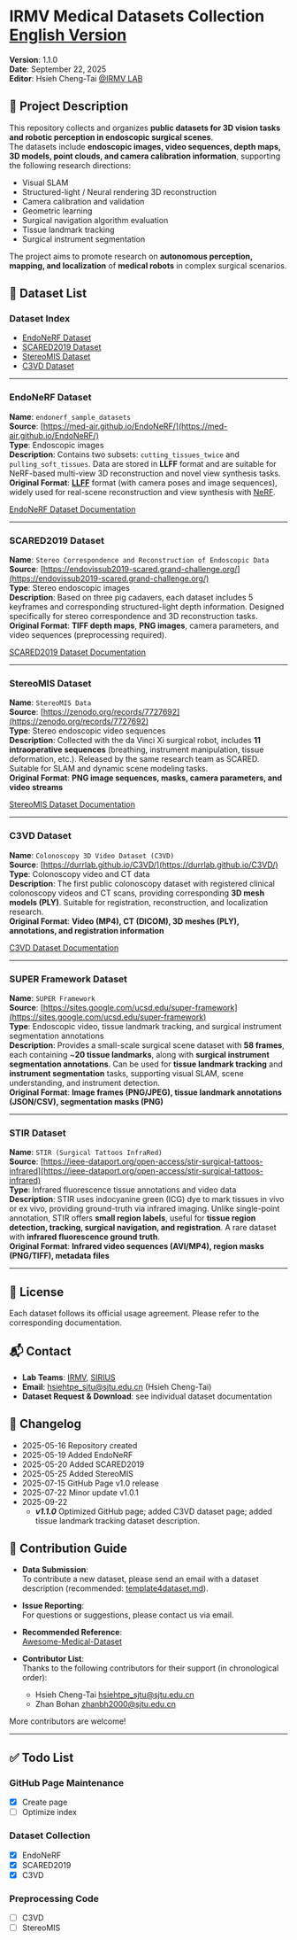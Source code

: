 # IRMV Medical Datasets Collection [English Version](./english_md/README.md)

**Version**: 1.1.0  
**Date**: September 22, 2025  
**Editor**: Hsieh Cheng-Tai [@IRMV LAB](https://irmv.sjtu.edu.cn/)

## 📖 Project Description

This repository collects and organizes **public datasets for 3D vision tasks and robotic perception in endoscopic surgical scenes**.  
The datasets include **endoscopic images, video sequences, depth maps, 3D models, point clouds, and camera calibration information**, supporting the following research directions:  

- Visual SLAM  
- Structured-light / Neural rendering 3D reconstruction  
- Camera calibration and validation  
- Geometric learning  
- Surgical navigation algorithm evaluation  
- Tissue landmark tracking  
- Surgical instrument segmentation  

The project aims to promote research on **autonomous perception, mapping, and localization** of **medical robots** in complex surgical scenarios.

## 📂 Dataset List

### Dataset Index
- [EndoNeRF Dataset](#endonerf-dataset)  
- [SCARED2019 Dataset](#scared2019-dataset)  
- [StereoMIS Dataset](#stereomis-dataset)  
- [C3VD Dataset](#c3vd-dataset)  

---

### EndoNeRF Dataset
**Name**: `endonerf_sample_datasets`  
**Source**: [https://med-air.github.io/EndoNeRF/](https://med-air.github.io/EndoNeRF/)  
**Type**: Endoscopic images  
**Description**: Contains two subsets: `cutting_tissues_twice` and `pulling_soft_tissues`. Data are stored in **LLFF** format and are suitable for NeRF-based multi-view 3D reconstruction and novel view synthesis tasks.  
**Original Format**: [**LLFF**](https://github.com/Fyusion/LLFF) format (with camera poses and image sequences), widely used for real-scene reconstruction and view synthesis with [NeRF](https://github.com/bmild/nerf).  

[EndoNeRF Dataset Documentation](./datasets_and_codes/endonerf)

---

### SCARED2019 Dataset
**Name**: `Stereo Correspondence and Reconstruction of Endoscopic Data`  
**Source**: [https://endovissub2019-scared.grand-challenge.org/](https://endovissub2019-scared.grand-challenge.org/)  
**Type**: Stereo endoscopic images  
**Description**: Based on three pig cadavers, each dataset includes 5 keyframes and corresponding structured-light depth information. Designed specifically for stereo correspondence and 3D reconstruction tasks.  
**Original Format**: **TIFF depth maps**, **PNG images**, camera parameters, and video sequences (preprocessing required).  

[SCARED2019 Dataset Documentation](./datasets_and_codes/scared)

---

### StereoMIS Dataset
**Name**: `StereoMIS Data`  
**Source**: [https://zenodo.org/records/7727692](https://zenodo.org/records/7727692)  
**Type**: Stereo endoscopic video sequences  
**Description**: Collected with the da Vinci Xi surgical robot, includes **11 intraoperative sequences** (breathing, instrument manipulation, tissue deformation, etc.). Released by the same research team as SCARED. Suitable for SLAM and dynamic scene modeling tasks.  
**Original Format**: **PNG image sequences, masks, camera parameters, and video streams**  

[StereoMIS Dataset Documentation](./datasets_and_codes/stereomis)

---

### C3VD Dataset
**Name**: `Colonoscopy 3D Video Dataset (C3VD)`  
**Source**: [https://durrlab.github.io/C3VD/](https://durrlab.github.io/C3VD/)  
**Type**: Colonoscopy video and CT data  
**Description**: The first public colonoscopy dataset with registered clinical colonoscopy videos and CT scans, providing corresponding **3D mesh models (PLY)**. Suitable for registration, reconstruction, and localization research.  
**Original Format**: **Video (MP4), CT (DICOM), 3D meshes (PLY), annotations, and registration information**  

[C3VD Dataset Documentation](./datasets_and_codes/c3vd)

---

### SUPER Framework Dataset
**Name**: `SUPER Framework`  
**Source**: [https://sites.google.com/ucsd.edu/super-framework](https://sites.google.com/ucsd.edu/super-framework)  
**Type**: Endoscopic video, tissue landmark tracking, and surgical instrument segmentation annotations  
**Description**: Provides a small-scale surgical scene dataset with **58 frames**, each containing ~**20 tissue landmarks**, along with **surgical instrument segmentation annotations**. Can be used for **tissue landmark tracking** and **instrument segmentation** tasks, supporting visual SLAM, scene understanding, and instrument detection.  
**Original Format**: **Image frames (PNG/JPEG), tissue landmark annotations (JSON/CSV), segmentation masks (PNG)**  

---

### STIR Dataset
**Name**: `STIR (Surgical Tattoos InfraRed)`  
**Source**: [https://ieee-dataport.org/open-access/stir-surgical-tattoos-infrared](https://ieee-dataport.org/open-access/stir-surgical-tattoos-infrared)  
**Type**: Infrared fluorescence tissue annotations and video data  
**Description**: STIR uses indocyanine green (ICG) dye to mark tissues in vivo or ex vivo, providing ground-truth via infrared imaging. Unlike single-point annotation, STIR offers **small region labels**, useful for **tissue region detection, tracking, surgical navigation, and registration**. A rare dataset with **infrared fluorescence ground truth**.  
**Original Format**: **Infrared video sequences (AVI/MP4), region masks (PNG/TIFF), metadata files**  

---

## 📜 License
Each dataset follows its official usage agreement. Please refer to the corresponding documentation.  

## 📬 Contact
- **Lab Teams**: [IRMV](https://irmv.sjtu.edu.cn/), [SIRIUS](https://banyutong.github.io/sirius_lab_website/)  
- **Email**: hsiehtpe_sjtu@sjtu.edu.cn (Hsieh Cheng-Tai)  
- **Dataset Request & Download**: see individual dataset documentation  

## 📝 Changelog
- 2025-05-16  Repository created  
- 2025-05-19  Added EndoNeRF  
- 2025-05-20  Added SCARED2019  
- 2025-05-25  Added StereoMIS  
- 2025-07-15  GitHub Page v1.0 release  
- 2025-07-22  Minor update v1.0.1  
- 2025-09-22  
  - ***v1.1.0*** Optimized GitHub page; added C3VD dataset page; added tissue landmark tracking dataset description.  

## 🤝 Contribution Guide
- **Data Submission**:  
  To contribute a new dataset, please send an email with a dataset description (recommended: [template4dataset.md](./datasets_and_codes/template4dataset.md)).  

- **Issue Reporting**:  
  For questions or suggestions, please contact us via email.  

- **Recommended Reference**:  
  [Awesome-Medical-Dataset](https://github.com/openmedlab/Awesome-Medical-Dataset)

- **Contributor List**:  
  Thanks to the following contributors for their support (in chronological order):  
  - Hsieh Cheng-Tai hsiehtpe_sjtu@sjtu.edu.cn  
  - Zhan Bohan zhanbh2000@sjtu.edu.cn  

More contributors are welcome!  

---

## ✅ Todo List

### GitHub Page Maintenance
- [x] Create page  
- [ ] Optimize index  

### Dataset Collection
- [x] EndoNeRF  
- [x] SCARED2019  
- [x] C3VD  

### Preprocessing Code
- [ ] C3VD  
- [ ] StereoMIS

